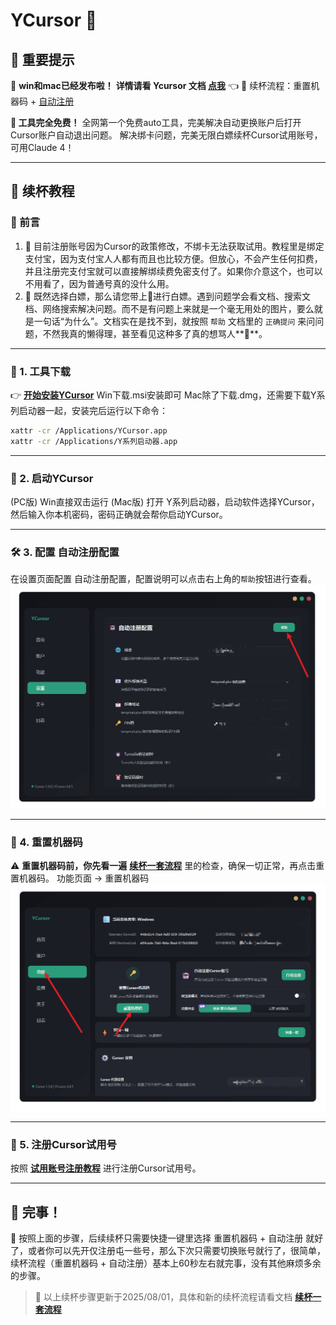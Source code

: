 # YCursor 🚀

## 🌟 重要提示

🎉 **win和mac已经发布啦！**
**详情请看 Ycursor 文档 [点我](https://docs.qq.com/aio/DV2VKUnNaeFRyRGRH?p=DKRZhtXI98ELAa724va8q8)** 👈
🔄 续杯流程：重置机器码 + [自动注册](https://docs.qq.com/aio/DV2VKUnNaeFRyRGRH?electronTabTitle=欢迎使用YCursor&isOfflineNewFileFlag=true&p=TMZFTjie4rZzPpOoMpORwZ&client_hint=0)

**🎉 工具完全免费！**
全网第一个免费auto工具，完美解决自动更换账户后打开Cursor账户自动退出问题。
解决绑卡问题，完美无限白嫖续杯Cursor试用账号，可用Claude 4！

------

## 🎯 续杯教程

### 📝 前言

1. 📝 目前注册账号因为Cursor的政策修改，不绑卡无法获取试用。教程里是绑定支付宝，因为支付宝人人都有而且也比较方便。但放心，不会产生任何扣费，并且注册完支付宝就可以直接解绑续费免密支付了。如果你介意这个，也可以不用看了，因为普通号真的没什么用。
2. 🤔 既然选择白嫖，那么请您带上🧠进行白嫖。遇到问题学会看文档、搜索文档、网络搜索解决问题。而不是有问题上来就是一个毫无用处的图片，要么就是一句话“为什么”。文档实在是找不到，就按照 `帮助` 文档里的 `正确提问` 来问问题，不然我真的懒得理，甚至看见这种多了真的想骂人**💢**。

------

### 💾 1. 工具下载

👉 **[开始安装YCursor](https://docs.qq.com/aio/DV2VKUnNaeFRyRGRH?electronTabTitle=欢迎使用YCursor&isOfflineNewFileFlag=true&p=dzwEhos3nJgQtmBcAc9QAC&client_hint=0)**
 Win下载.msi安装即可
Mac除了下载.dmg，还需要下载Y系列启动器一起，安装完后运行以下命令：

```bash
xattr -cr /Applications/YCursor.app
xattr -cr /Applications/Y系列启动器.app
```

------

### 🚀 2. 启动YCursor

(PC版) Win直接双击运行
(Mac版) 打开 Y系列启动器，启动软件选择YCursor，然后输入你本机密码，密码正确就会帮你启动YCursor。

------

### 🛠️ 3. 配置 自动注册配置

在设置页面配置 自动注册配置，配置说明可以点击右上角的`帮助`按钮进行查看。
<img src="./img/YanX_2025-08-01_10-14-55.jpg" style="zoom: 50%;" />

------

### 🔄 4. 重置机器码

⚠️ **重置机器码前，你先看一遍** **[续杯一套流程](https://docs.qq.com/aio/DV2VKUnNaeFRyRGRH?electronTabTitle=欢迎使用YCursor&isOfflineNewFileFlag=true&p=XLdQ3OvGxyho4uxjCDiAyI&client_hint=0&client_hint=0)** 里的检查，确保一切正常，再点击重置机器码。
功能页面 -> 重置机器码
<img src="./img/YanX_2025-08-01_10-15-24.jpg" style="zoom:50%;" />

------

### 📝 5. 注册Cursor试用号

按照 **[试用账号注册教程](https://docs.qq.com/aio/DV2VKUnNaeFRyRGRH?electronTabTitle=欢迎使用YCursor&isOfflineNewFileFlag=true&p=TMZFTjie4rZzPpOoMpORwZ&client_hint=0&client_hint=0)** 进行注册Cursor试用号。

------

## 🎉 完事！

🎉 按照上面的步骤，后续续杯只需要快捷一键里选择 重置机器码 + 自动注册 就好了，或者你可以先开仅注册屯一些号，那么下次只需要切换账号就行了，很简单，续杯流程（重置机器码 + 自动注册）基本上60秒左右就完事，没有其他麻烦多余的步骤。

> 📅 以上续杯步骤更新于2025/08/01，具体和新的续杯流程请看文档 **[续杯一套流程](https://docs.qq.com/aio/DV2VKUnNaeFRyRGRH?electronTabTitle=欢迎使用YCursor&isOfflineNewFileFlag=true&p=XLdQ3OvGxyho4uxjCDiAyI&client_hint=0&client_hint=0)**
